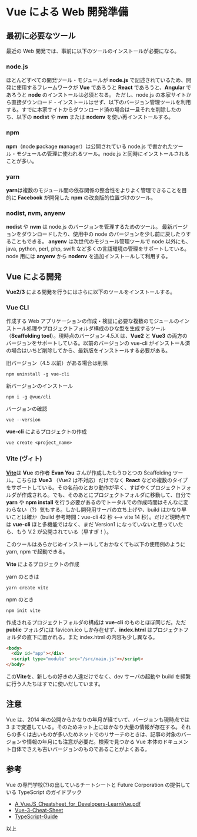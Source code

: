 # Vue による Web 開発準備

## 最初に必要なツール

最近の Web 開発では、事前に以下のツールのインストールが必要になる。

### node.js

ほとんどすべての開発ツール・モジュールが **node.js** で記述されているため、開発に使用するフレームワークが **Vue** であろうと **React** であろうと、**Angular** であろうと **node** のインストールは必須となる。
ただし、node.js の本家サイトから直接ダウンロード・インストールはせず、以下のバージョン管理ツールを利用する。すでに本家サイトからダウンロード済の場合は一旦それを削除したのち、以下の **nodist** や **nvm** または **nodenv** を使い再インストールする。

### npm

**npm**（**n**ode **p**ackage **m**anager）は公開されている node.js で書かれたツール・モジュールの管理に使われるツール。node.js と同時にインストールされることが多い。

### yarn

**yarn**は複数のモジュール間の依存関係の整合性をよりよく管理できることを目的に **Facebook** が開発した **npm** の改良版的位置づけのツール。

### nodist, nvm, anyenv

**nodist** や **nvm** は node.js のバージョンを管理するためのツール。
最新バージョンをダウンロードしたり、使用中の node のバージョンを少し前に戻したりすることもできる。
**anyenv** は次世代のモジュール管理ツールで node 以外にも、java, python, perl, php, swift など多くの言語環境の管理をサポートしている。node 用には **anyenv** から **nodenv** を追加インストールして利用する。

## Vue による開発

**Vue2/3** による開発を行うにはさらに以下のツールをインストールする。

### Vue CLI

作成する Web アプリケーションの作成・検証に必要な複数のモジュールのインストール処理やプロジェクトフォルダ構成のひな型を生成するツール（**Scaffolding tool**）。現時点のバージョン 4.5.X は、**Vue2** と **Vue3** の両方のバージョンをサポートしている。以前のバージョンの vue-cli がインストール済の場合はいちど削除してから、最新版をインストールする必要がある。

旧バージョン（4.5 以前）がある場合は削除

```shell
npm uninstall -g vue-cli
```

新バージョンのインストール

```shell
npm i -g @vue/cli
```

バージョンの確認

```shell
vue --version
```

**vue-cli** によるプロジェクトの作成

```shell
vue create <project_name>
```

### Vite (ヴィト)

[**Vite**](https://vitejs.dev/)は **Vue** の作者 **Evan You** さんが作成したもうひとつの Scaffolding ツール。こちらは **Vue3** （Vue2 は不対応）だけでなく **React** などの複数のタイプをサポートしている。その名前のとおり動作が早く、すばやくプロジェクトフォルダが作成される。でも、そのあとにプロジェクトフォルダに移動して、自分で **yarn** や **npm install** を行う必要があるのでトータルでの作成時間はそんなに変わらない（?）気もする。しかし開発用サーバの立ち上げや、build はかなり早いことは確か（build 参考時間：vue-cli 42 秒 <--> vite 14 秒）。だけど現時点では **vue-cli** ほと多機能ではなく、まだ Version1 になっていないと思っていたら、もう V.2 が公開されている（早すぎ！）。

このツールはあらかじめインストールしておかなくても以下の使用例のように yarn, npm で起動できる。

**Vite** によるプロジェクトの作成

yarn のときは

```shell
yarn create vite
```

npm のとき

```shell
npm init vite
```

作成されるプロジェクトフォルダの構成は **vue-cli** のものとほぼ同じだ。ただ **public** フォルダには favicon.ico しか存在せず、**index.html** はプロジェクトフォルダの直下に置かれる。また index.html の内容も少し異なる。

```html
<body>
  <div id="app"></div>
  <script type="module" src="/src/main.js"></script>
</body>
```

この**Vite**を、新しもの好きの人達だけでなく、dev サーバの起動や build を頻繁に行う人たちはすでに使いだしています。

## 注意

Vue は、2014 年の公開からかなりの年月が経ていて、バージョンも現時点では 3 まで変遷している。そのためネット上にはかなり大量の情報が存在する。それらの多くは古いものが多いためネットでのリサーチのときは、記事の対象のバージョンや情報の年月にも注意が必要だ。検索で見つかる Vue 本体のドキュメント自体でさえも古いバージョンのものであることがよくある。

## 参考

Vue の専門学校(?)の出しているチートシートと Future Corporation の提供している TypeScript のガイドブック

- [A_VueJS_Cheatsheet_for_Developers-LearnVue.pdf](./A_VueJS_Cheatsheet_for_Developers-LearnVue.pdf)
- [Vue-3-Cheat-Sheet](./Vue-3-Cheat-Sheet.pdf)
- [TypeScript-Guide](./typescript-guide.pdf)

以上
